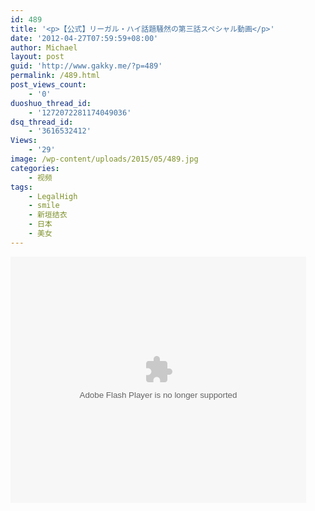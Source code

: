 ```yaml
---
id: 489
title: '<p>【公式】リーガル・ハイ話題騒然の第三話スペシャル動画</p>'
date: '2012-04-27T07:59:59+08:00'
author: Michael
layout: post
guid: 'http://www.gakky.me/?p=489'
permalink: /489.html
post_views_count:
    - '0'
duoshuo_thread_id:
    - '1272072281174049036'
dsq_thread_id:
    - '3616532412'
Views:
    - '29'
image: /wp-content/uploads/2015/05/489.jpg
categories:
    - 视频
tags:
    - LegalHigh
    - smile
    - 新垣结衣
    - 日本
    - 美女
---
```


<object height="394" width="473"><param name="allowscriptaccess" value="sameDomain"></param><param name="wmode" value="transparent"></param><param name="movie" value="http://player.youku.com/player.php/sid/96963233/v.swf"></param><param name="allowfullscreen" value="true"></param><embed allowfullscreen="true" allowscriptaccess="sameDomain" height="394" src="http://player.youku.com/player.php/sid/96963233/v.swf" type="application/x-shockwave-flash" width="473" wmode="transparent"></embed></object>
